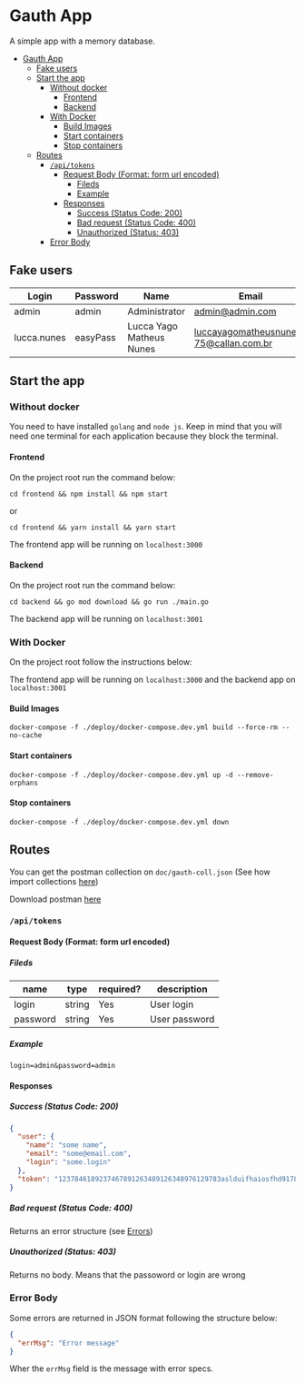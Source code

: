# Gauth App

A simple app with a memory database.

- [Gauth App](#gauth-app)
  - [Fake users](#fake-users)
  - [Start the app](#start-the-app)
    - [Without docker](#without-docker)
      - [Frontend](#frontend)
      - [Backend](#backend)
    - [With Docker](#with-docker)
      - [Build Images](#build-images)
      - [Start containers](#start-containers)
      - [Stop containers](#stop-containers)
  - [Routes](#routes)
    - [`/api/tokens`](#apitokens)
      - [Request Body (Format: form url encoded)](#request-body-format-form-url-encoded)
        - [Fileds](#fileds)
        - [Example](#example)
      - [Responses](#responses)
        - [Success (Status Code: 200)](#success-status-code-200)
        - [Bad request (Status Code: 400)](#bad-request-status-code-400)
        - [Unauthorized (Status: 403)](#unauthorized-status-403)
    - [Error Body](#error-body)

## Fake users

| Login       | Password | Name                     | Email                                  |
| ----------- | -------- | ------------------------ | -------------------------------------- |
| admin       | admin    | Administrator            | admin@admin.com                        |
| lucca.nunes | easyPass | Lucca Yago Matheus Nunes | luccayagomatheusnunes-75@callan.com.br |

## Start the app

### Without docker

You need to have installed `golang` and `node js`. Keep in mind that you will need one terminal for each application because they block the terminal.

#### Frontend
On the project root run the command below:

```shell
cd frontend && npm install && npm start
```

or

```shell
cd frontend && yarn install && yarn start
```
The frontend app will be running on `localhost:3000`


#### Backend
On the project root run the command below:

```shell
cd backend && go mod download && go run ./main.go
```

The backend app will be running on `localhost:3001`

### With Docker

On the project root follow the instructions below:

The frontend app will be running on `localhost:3000` and the backend app on `localhost:3001`

#### Build Images

```shell
docker-compose -f ./deploy/docker-compose.dev.yml build --force-rm --no-cache
```

#### Start containers

```shell
docker-compose -f ./deploy/docker-compose.dev.yml up -d --remove-orphans
```

#### Stop containers

```shell
docker-compose -f ./deploy/docker-compose.dev.yml down
```

## Routes

You can get the postman collection on `doc/gauth-coll.json` (See how import collections [here](https://learning.postman.com/docs/getting-started/importing-and-exporting-data/#importing-data-into-postman))

Download postman [here](https://www.postman.com/downloads/)

### `/api/tokens`

#### Request Body (Format: form url encoded)

##### Fileds

| name     | type   | required? | description   |
| -------- | ------ | --------- | ------------- |
| login    | string | Yes       | User login    |
| password | string | Yes       | User password |

##### Example

```text
login=admin&password=admin
```

#### Responses

##### Success (Status Code: 200)

```json
{
  "user": {
    "name": "some name",
    "email": "some@email.com",
    "login": "some.login"
  },
  "token": "1237846189237467891263489126348976129783aslduifhaiosfhd9178236y4 "
}
```

##### Bad request (Status Code: 400)

Returns an error structure (see [Errors](#error-body))

##### Unauthorized (Status: 403)

Returns no body. Means that the passoword or login are wrong

### Error Body
Some errors are returned in JSON format following the structure below:

```json
{
  "errMsg": "Error message"
}
```

Wher the `errMsg` field is the message with error specs.